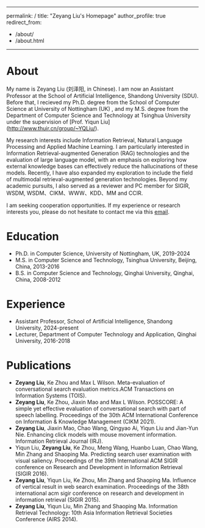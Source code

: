 ---
 permalink: /
 title: "Zeyang Liu's Homepage"
 author_profile: true
 redirect_from: 
   - /about/
   - /about.html
 ---
 
# About

My name is Zeyang Liu (刘泽阳, in Chinese). I am now an Assistant Professor at the School of Artificial Intelligence, Shandong University (SDU). Before that, I recieved my Ph.D. degree from the School of Computer Science at University of Nottingham (UK) , and my M.S. degree from the Department of Computer Science and Technology at Tsinghua University under the supervision of [Prof. Yiqun Liu] (http://www.thuir.cn/group/~YQLiu/).

My research interests include Information Retrieval, Natural Language Processing and Applied Machine Learning. I am particularly interested in Information Retrieval-augmented Generation (RAG) technologies and the evaluation of large language model, with an emphasis on exploring how external knowledge bases can effectively reduce the hallucinations of these models. Recently, I have also expanded my exploration to include the field of multimodal retrieval-augmented generation technologies. Beyond my academic pursuits, I also served as a reviewer and PC member for SIGIR, WSDM, WSDM、CIKM、WWW、KDD、MM and CCIR.

I am seeking cooperation opportunities. If my experience or research interests you, please do not hesitate to contact me via this [email](mailto:zeyangliu@sdu.edu.cn).

# Education
- Ph.D. in Computer Science, University of Nottingham, UK, 2019-2024
- M.S. in Computer Science and Technology, Tsinghua University, Beijing, China, 2013-2016
- B.S. in Computer Science and Technology, Qinghai University, Qinghai, China, 2008-2012

# Experience
- Assistant Professor, School of Artificial Intelligence, Shandong University, 2024-present
- Lecturer, Department of Computer Technology and Application, Qinghai University, 2016-2018

# Publications
- **Zeyang Liu**, Ke Zhou and Max L Wilson. Meta-evaluation of conversational search evaluation metrics.ACM Transactions on Information Systems (TOIS).
- **Zeyang Liu**, Ke Zhou, Jiaxin Mao and Max L Wilson. POSSCORE: A simple yet effective evaluation of conversational search with part of speech labelling. Proceedings of the 30th ACM International Conference on Information & Knowledge Management (CIKM 2021).
- **Zeyang Liu**, Jiaxin Mao, Chao Wang, Qingyao Ai, Yiqun Liu and Jian-Yun Nie. Enhancing click models with mouse movement information. Information Retrieval Journal (IRJ).
- Yiqun Liu, **Zeyang Liu**, Ke Zhou, Meng Wang, Huanbo Luan, Chao Wang, Min Zhang and Shaoping Ma. Predicting search user examination with visual saliency. Proceedings of the 39th International ACM SIGIR conference on Research and Development in Information Retrieval (SIGIR 2016).
- **Zeyang Liu**, Yiqun Liu, Ke Zhou, Min Zhang and Shaoping Ma. Influence of vertical result in web search examination. Proceedings of the 38th international acm sigir conference on research and development in information retrieval (SIGIR 2015).
- **Zeyang Liu**, Yiqun Liu, Min Zhang and Shaoping Ma. Information Retrieval Technology: 10th Asia Information Retrieval Societies Conference (AIRS 2014).
